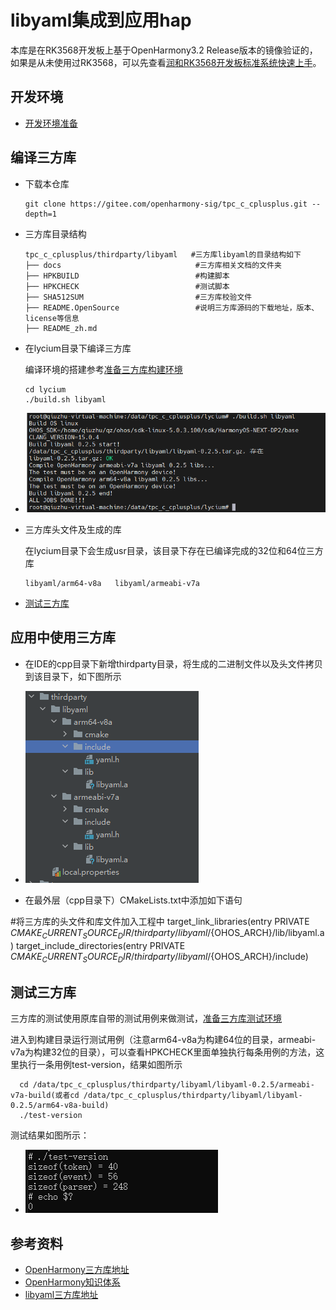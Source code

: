 # libyaml集成到应用hap

本库是在RK3568开发板上基于OpenHarmony3.2 Release版本的镜像验证的，如果是从未使用过RK3568，可以先查看[润和RK3568开发板标准系统快速上手](https://gitee.com/openharmony-sig/knowledge_demo_temp/tree/master/docs/rk3568_helloworld)。

## 开发环境

- [开发环境准备](../../../docs/hap_integrate_environment.md)

## 编译三方库

- 下载本仓库

  ```shell
  git clone https://gitee.com/openharmony-sig/tpc_c_cplusplus.git --depth=1
  ```

- 三方库目录结构

  ```shell
  tpc_c_cplusplus/thirdparty/libyaml   #三方库libyaml的目录结构如下
  ├── docs                             	#三方库相关文档的文件夹
  ├── HPKBUILD                         	#构建脚本
  ├── HPKCHECK                         	#测试脚本
  ├── SHA512SUM                        	#三方库校验文件
  ├── README.OpenSource                	#说明三方库源码的下载地址，版本、license等信息
  ├── README_zh.md   
  ```
  
- 在lycium目录下编译三方库

  编译环境的搭建参考[准备三方库构建环境](../../../lycium/README.md#1编译环境准备)

  ```shell
  cd lycium
  ./build.sh libyaml
  ```
- ![thirdparty_install_dir](pic/build_libyaml.PNG)

- 三方库头文件及生成的库

  在lycium目录下会生成usr目录，该目录下存在已编译完成的32位和64位三方库

  ```shell
  libyaml/arm64-v8a   libyaml/armeabi-v7a
  ```
  
- [测试三方库](#测试三方库)

## 应用中使用三方库

- 在IDE的cpp目录下新增thirdparty目录，将生成的二进制文件以及头文件拷贝到该目录下，如下图所示
  
- ![thirdparty_install_dir](pic/libyaml_include_ide.PNG)

- 在最外层（cpp目录下）CMakeLists.txt中添加如下语句

#将三方库的头文件和库文件加入工程中
target_link_libraries(entry PRIVATE ${CMAKE_CURRENT_SOURCE_DIR}/thirdparty/libyaml/${OHOS_ARCH}/lib/libyaml.a)
target_include_directories(entry PRIVATE ${CMAKE_CURRENT_SOURCE_DIR}/thirdparty/libyaml/${OHOS_ARCH}/include)

## 测试三方库

三方库的测试使用原库自带的测试用例来做测试，[准备三方库测试环境](../../../lycium/README.md#3ci环境准备)

进入到构建目录运行测试用例（注意arm64-v8a为构建64位的目录，armeabi-v7a为构建32位的目录），可以查看HPKCHECK里面单独执行每条用例的方法，这里执行一条用例test-version，结果如图所示
```shell
  cd /data/tpc_c_cplusplus/thirdparty/libyaml/libyaml-0.2.5/armeabi-v7a-build(或者cd /data/tpc_c_cplusplus/thirdparty/libyaml/libyaml-0.2.5/arm64-v8a-build)
  ./test-version
```

测试结果如图所示：
  - ![thirdparty_install_dir](pic/test-version.PNG)

## 参考资料

- [OpenHarmony三方库地址](https://gitee.com/openharmony-tpc)
- [OpenHarmony知识体系](https://gitee.com/openharmony-sig/knowledge)
- [libyaml三方库地址](https://github.com/yaml/libyaml)
